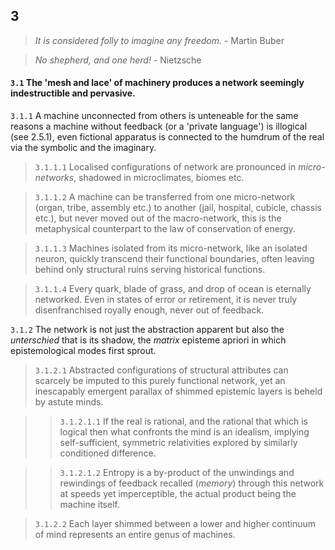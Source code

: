 ## 3

> _It is considered folly to imagine any freedom._ - Martin Buber

> _No shepherd, and one herd!_ - Nietzsche

#### `3.1` The 'mesh and lace' of machinery produces a network seemingly indestructible and pervasive.

`3.1.1`  A machine unconnected from others is unteneable for the same reasons a machine without feedback (or a 'private language') is illogical (see 2.5.1), even fictional apparatus is connected to the humdrum of the real via the symbolic and the imaginary. 

> `3.1.1.1` Localised configurations of network are pronounced in _micro-networks_, shadowed in microclimates, biomes etc. 

> `3.1.1.2` A machine can be transferred from one micro-network (organ, tribe, assembly etc.) to another (jail, hospital, cubicle, chassis etc.), but never moved out of the macro-network, this is the metaphysical counterpart to the law of conservation of energy.

> `3.1.1.3` Machines isolated from its micro-network, like an isolated neuron, quickly transcend their functional boundaries, often leaving behind only structural ruins serving  historical functions.

> `3.1.1.4` Every quark, blade of grass, and drop of ocean is eternally networked. Even in states of error or retirement, it is never truly disenfranchised royally enough, never out of feedback.

`3.1.2` The network is not just the abstraction apparent but also the _unterschied_ that is its shadow, the _matrix_ episteme apriori in which epistemological modes first sprout.

> `3.1.2.1` Abstracted configurations of structural attributes can scarcely be imputed to this purely functional network, yet an inescapably emergent parallax of shimmed epistemic layers is beheld by astute minds.

>> `3.1.2.1.1` If the real is rational, and the rational that which is logical then what confronts the mind is an idealism, implying self-sufficient, symmetric relativities explored by similarly conditioned difference.

>> `3.1.2.1.2` Entropy is a by-product of the unwindings and rewindings of feedback recalled (_memory_) through this network at speeds yet imperceptible, the actual product being the machine itself.

> `3.1.2.2` Each layer shimmed between a lower and higher continuum of mind represents an entire genus of machines.